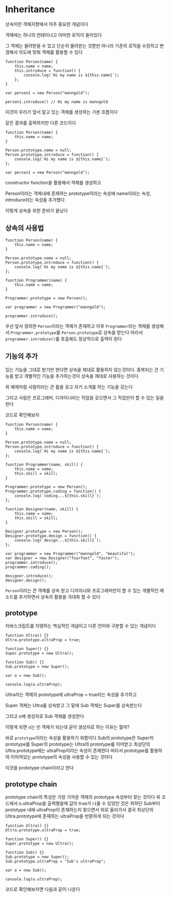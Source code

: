 # Inheritance

상속이란 객체지향에서 아주 중요한 개념이다

객체에는 하나의 컨테이너고 어떠한 로직이 들어있다

그 객체는 물려받을 수 있고 단순히 물려받는 것뿐만 아니라 기존의 로직을 수정하고 변경해서 의도에 맞춰 객체를 활용할 수 있다

```
function Person(name) {
    this.name = name;
    this.introduce = function() {
        console.log(`Hi my name is ${this.name}`);
    };
}

var person1 = new Person("manngold");

person1.introduce() // Hi my name is manngold
```

이것이 우리가 앞서 알고 있는 객체를 생성하는 기본 흐름이다

같은 결과를 출력하지만 다른 코드이다

```
function Person(name) {
    this.name = name;
}

Person.prototype.name = null;
Person.prototype.introduce = function() {
    console.log(`Hi my name is ${this.name}`);
};

var person1 = new Person("manngold");
```

constructor function을 활용해서 객체를 생성하고

Person이라는 객체내에 존재하는 prototype이라는 속성에 name이라는 속성, introduce라는 속성을 추가했다

이렇게 상속을 위한 준비가 끝났다

## 상속의 사용법

```
function Person(name) {
    this.name = name;
}

Person.prototype.name = null;
Person.prototype.introduce = function() {
    console.log(`Hi my name is ${this.name}`);
};

function Programmer(name) {
    this.name = name;
}

Programmer.prototype = new Person();

var programmer = new Programmer("manngold");

programmer.introduce();
```

우선 앞서 정의한 `Person`이라는 객체가 존재하고 이후 `Programmer`라는 객체를 생성해서 `Programmer.prototype`를 `Person.prototype`로 상속을 받는다 따라서 `programmer.introduce()`를 호출해도 정상적으로 출력이 된다

## 기능의 추가

있는 기능을 그대로 받기만 한다면 상속을 제대로 활용하지 않는것이다. 중복되는 큰 기능을 받고 개별적인 기능을 추가하는것이 상속을 제대로 사용하는 것이다

위 예제처럼 사람이라는 큰 틀을 갖고 자기 소개를 하는 기능을 갖는다

그리고 사람은 프로그래머, 디자이너라는 직업을 갖으면서 그 직업만이 할 수 있는 일을 한다

코드로 확인해보자

```
function Person(name) {
    this.name = name;
}

Person.prototype.name = null;
Person.prototype.introduce = function() {
    console.log(`Hi my name is ${this.name}`);
};

function Programmer(name, skill) {
    this.name = name;
    this.skill = skill;
}

Programmer.prototype = new Person();
Programmer.prototype.coding = function() {
    console.log(`coding...${this.skill}`);
};

function Designer(name, skill) {
    this.name = name;
    this.skill = skill;
}

Designer.prototype = new Person();
Designer.prototype.design = function() {
    console.log(`design...${this.skill}`);
};

var programmer = new Programmer("manngold", "beautiful");
var designer = new Designer("fourfoot", "faster");
programmer.introduce();
programmer.coding();

designer.introduce();
designer.design();
```

`Person`이라는 큰 객체를 상속 받고 디자이너와 프로그래머만이 할 수 있는 개별적인 메소드를 추가하면서 상속의 활용을 극대화 할 수 있다

## prototype

자바스크립트를 지탱하는 핵심적인 개념이고 다른 언어와 구분할 수 있는 개념이다

```
function Ultra() {}
Ultra.prototype.ultraProp = true;

function Super() {}
Super.prototype = new Ultra();

function Sub() {}
Sub.prototype = new Super();

var o = new Sub();

console.log(o.ultraProp);
```

Ultra라는 객체의 prototype에 ultraProp = true라는 속성을 추가하고

Super 객체는 Ultra를 상속받고 그 밑에 Sub 객체는 Super를 상속받는다

그리고 o에 생성자로 Sub 객체를 생성한다

이렇게 되면 o는 빈 객체가 되는데 굳이 생성자로 하는 이유는 뭘까?

바로 `prototype`이라는 속성을 활용하기 위함이다 Sub의 prototype은 Super의 prototype를 Super의 prototype는 Ultra의 prototype를 이어받고 최상단의 Ultra.prototype에는 ultraProp이라는 속성이 존재한다 따라서 prototype를 활용하여 이어져있는 prototype의 속성을 사용할 수 있는 것이다

이것을 prototype chain이라고 한다

## prototype chain

prototype chain의 특성은 가장 가까운 객체의 prototype 속성부터 찾는 것이다 위 코드에서 o.ultraProp을 출력했을때 값이 true가 나올 수 있었던 것은 최하단 Sub부터 prototype 내에 ultraProp이 존재하는지 찾으면서 위로 올라가서 결국 최상단의 Ultra.prototype에 존재하는 ultraProp을 반환하게 되는 것이다

```
function Ultra() {}
Ultra.prototype.ultraProp = true;

function Super() {}
Super.prototype = new Ultra();

function Sub() {}
Sub.prototype = new Super();
Sub.prototype.ultraProp = "Sub's ultraProp";

var o = new Sub();

console.log(o.ultraProp);
```

코드로 확인해보자면 다음과 같이 나온다
